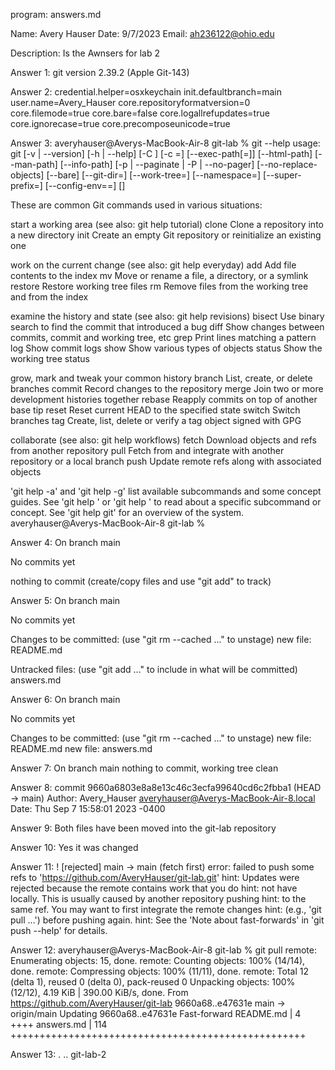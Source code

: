 program: answers.md

Name:   Avery Hauser
Date:   9/7/2023
Email:   ah236122@ohio.edu

Description:   Is the Awnsers for lab 2

Answer 1:
git version 2.39.2 (Apple Git-143)

Answer 2:
credential.helper=osxkeychain
init.defaultbranch=main
user.name=Avery_Hauser
core.repositoryformatversion=0
core.filemode=true
core.bare=false
core.logallrefupdates=true
core.ignorecase=true
core.precomposeunicode=true

Answer 3:
averyhauser@Averys-MacBook-Air-8 git-lab % git --help
usage: git [-v | --version] [-h | --help] [-C <path>] [-c <name>=<value>]
           [--exec-path[=<path>]] [--html-path] [--man-path] [--info-path]
           [-p | --paginate | -P | --no-pager] [--no-replace-objects] [--bare]
           [--git-dir=<path>] [--work-tree=<path>] [--namespace=<name>]
           [--super-prefix=<path>] [--config-env=<name>=<envvar>]
           <command> [<args>]

These are common Git commands used in various situations:

start a working area (see also: git help tutorial)
   clone     Clone a repository into a new directory
   init      Create an empty Git repository or reinitialize an existing one

work on the current change (see also: git help everyday)
   add       Add file contents to the index
   mv        Move or rename a file, a directory, or a symlink
   restore   Restore working tree files
   rm        Remove files from the working tree and from the index

examine the history and state (see also: git help revisions)
   bisect    Use binary search to find the commit that introduced a bug
   diff      Show changes between commits, commit and working tree, etc
   grep      Print lines matching a pattern
   log       Show commit logs
   show      Show various types of objects
   status    Show the working tree status

grow, mark and tweak your common history
   branch    List, create, or delete branches
   commit    Record changes to the repository
   merge     Join two or more development histories together
   rebase    Reapply commits on top of another base tip
   reset     Reset current HEAD to the specified state
   switch    Switch branches
   tag       Create, list, delete or verify a tag object signed with GPG

collaborate (see also: git help workflows)
   fetch     Download objects and refs from another repository
   pull      Fetch from and integrate with another repository or a local branch
   push      Update remote refs along with associated objects

'git help -a' and 'git help -g' list available subcommands and some
concept guides. See 'git help <command>' or 'git help <concept>'
to read about a specific subcommand or concept.
See 'git help git' for an overview of the system.
averyhauser@Averys-MacBook-Air-8 git-lab % 

Answer 4:
On branch main

No commits yet

nothing to commit (create/copy files and use "git add" to track)

Answer 5:
On branch main

No commits yet

Changes to be committed:
  (use "git rm --cached <file>..." to unstage)
	new file:   README.md

Untracked files:
  (use "git add <file>..." to include in what will be committed)
	answers.md

Answer 6:
On branch main

No commits yet

Changes to be committed:
  (use "git rm --cached <file>..." to unstage)
	new file:   README.md
	new file:   answers.md

Answer 7:
On branch main
nothing to commit, working tree clean

Answer 8:
commit 9660a6803e8a8e13c46c3ecfa99640cd6c2fbba1 (HEAD -> main)
Author: Avery_Hauser <averyhauser@Averys-MacBook-Air-8.local>
Date:   Thu Sep 7 15:58:01 2023 -0400

Answer 9:
Both files have been moved into the git-lab repository

Answer 10:
Yes it was changed 

Answer 11:
 ! [rejected]        main -> main (fetch first)
error: failed to push some refs to 'https://github.com/AveryHauser/git-lab.git'
hint: Updates were rejected because the remote contains work that you do
hint: not have locally. This is usually caused by another repository pushing
hint: to the same ref. You may want to first integrate the remote changes
hint: (e.g., 'git pull ...') before pushing again.
hint: See the 'Note about fast-forwards' in 'git push --help' for details.

Answer 12:
averyhauser@Averys-MacBook-Air-8 git-lab % git pull
remote: Enumerating objects: 15, done.
remote: Counting objects: 100% (14/14), done.
remote: Compressing objects: 100% (11/11), done.
remote: Total 12 (delta 1), reused 0 (delta 0), pack-reused 0
Unpacking objects: 100% (12/12), 4.19 KiB | 390.00 KiB/s, done.
From https://github.com/AveryHauser/git-lab
   9660a68..e47631e  main       -> origin/main
Updating 9660a68..e47631e
Fast-forward
 README.md  |   4 ++++
 answers.md | 114 +++++++++++++++++++++++++++++++++++++++++++++++++++

 Answer 13:
 .		..		git-lab-2
